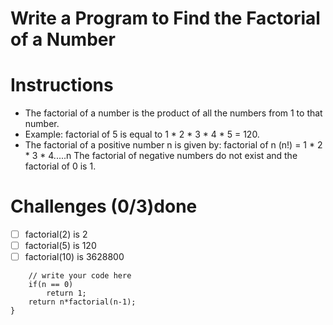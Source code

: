 # Write a Program to Find the Factorial of a Number

# Instructions
- The factorial of a number is the product of all the numbers from 1 to that number.
- Example: factorial of 5 is equal to 1 * 2 * 3 * 4 * 5 = 120.
- The factorial of a positive number n is given by:
factorial of n (n!) = 1 * 2 * 3 * 4.....n The factorial of negative numbers do not exist and the factorial of 0 is 1.

# Challenges (0/3)done
- [ ] factorial(2) is 2
- [ ] factorial(5) is 120
- [ ] factorial(10) is 3628800

```jfunction factorial(n) {
	// write your code here
    if(n == 0)
        return 1;
	return n*factorial(n-1);
}

```
